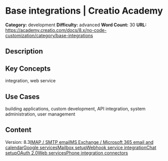 # Base integrations | Creatio Academy

**Category:** development **Difficulty:** advanced **Word Count:** 30 **URL:**
https://academy.creatio.com/docs/8.x/no-code-customization/category/base-integrations

## Description

## Key Concepts

integration, web service

## Use Cases

building applications, custom development, API integration, system
administration, user management

## Content

Version:
8.3[IMAP / SMTP email](/docs/8.x/no-code-customization/base-integrations/add-imap-smtp-email-provider)[MS Exchange / Microsoft 365 email and calendar](/docs/8.x/no-code-customization/category/ms-exchange--microsoft-365-email-and-calendar)[Google services](/docs/8.x/no-code-customization/category/google-services)[Mailbox setup](/docs/8.x/no-code-customization/category/mailbox-setup)[Webhook service integration](/docs/8.x/no-code-customization/category/webhook-service-integration)[Chat setup](/docs/8.x/no-code-customization/category/chat-setup)[OAuth 2.0](/docs/8.x/no-code-customization/category/oauth-20)[Web services](/docs/8.x/no-code-customization/category/web-services)[Phone integration connectors](/docs/8.x/no-code-customization/category/phone-integration-connectors)
